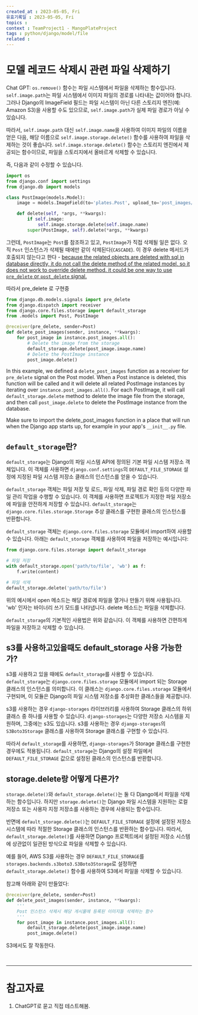 ```yaml
---
created_at : 2023-05-05, Fri
유효기록일 : 2023-05-05, Fri
topics : 
context : TeamProject1 - MangoPlateProject
tags : python/django/model/file
related : 
---
```

# 모델 레코드 삭제시 관련 파일 삭제하기

Chat GPT:
`os.remove()` 함수는 파일 시스템에서 파일을 삭제하는 함수입니다. `self.image.path`는 파일 시스템에서 이미지 파일의 경로를 나타내는 값이어야 합니다. 그러나 Django의 ImageField 필드는 파일 시스템이 아닌 다른 스토리지 엔진(예: Amazon S3)을 사용할 수도 있으므로, `self.image.path`가 실제 파일 경로가 아닐 수 있습니다.

따라서, `self.image.path` 대신 `self.image.name`을 사용하여 이미지 파일의 이름을 얻은 다음, 해당 이름으로 `self.image.storage.delete()` 함수를 사용하여 파일을 삭제하는 것이 좋습니다. `self.image.storage.delete()` 함수는 스토리지 엔진에서 제공되는 함수이므로, 파일을 스토리지에서 올바르게 삭제할 수 있습니다.

즉, 다음과 같이 수정할 수 있습니다.


```python
import os
from django.conf import settings
from django.db import models

class PostImage(models.Model):
    image = models.ImageField(to='plates.Post', upload_to='post_images/')

    def delete(self, *args, **kwargs):
        if self.image:
            self.image.storage.delete(self.image.name)
        super(PostImage, self).delete(*args, **kwargs)

```

그런데, `PostImage`는 `Post`를 참조하고 있고, `PostImage`가 직접 삭제될 일은 없다. 오직 `Post` 인스턴스가 삭제될 때에만 같이 삭제된다(`CASCADE`). 이 경우 delete 메서드가 호출되지 않는다고 한다 - [because the related objects are deleted with sql in database directly, it do not call the delete method of the related model, so it does not work to override delete method. it could be one way to use `pre_delete` or `post_delete` signal.](https://stackoverflow.com/questions/62358103/cascade-delete-not-working-with-django-models)

따라서 pre_delete 로 구현중
```python
from django.db.models.signals import pre_delete
from django.dispatch import receiver
from django.core.files.storage import default_storage
from .models import Post, PostImage

@receiver(pre_delete, sender=Post)
def delete_post_images(sender, instance, **kwargs):
    for post_image in instance.post_images.all():
        # Delete the image from the storage
        default_storage.delete(post_image.image.name)
        # Delete the PostImage instance
        post_image.delete()

```
In this example, we defined a `delete_post_images` function as a receiver for `pre_delete` signal on the Post model. When a Post instance is deleted, this function will be called and it will delete all related PostImage instances by iterating over `instance.post_images.all()`. For each PostImage, it will call `default_storage.delete` method to delete the image file from the storage, and then call `post_image.delete` to delete the PostImage instance from the database.

Make sure to import the delete_post_images function in a place that will run when the Django app starts up, for example in your app's `__init__.py` file.

## `default_storage`란?
`default_storage`는 Django의 파일 시스템 API에 정의된 기본 파일 시스템 저장소 객체입니다. 이 객체를 사용하면 `django.conf.settings`의 `DEFAULT_FILE_STORAGE` 설정에 지정된 파일 시스템 저장소 클래스의 인스턴스를 얻을 수 있습니다.

`default_storage` 객체는 파일 저장 및 로드, 파일 삭제, 파일 경로 확인 등의 다양한 파일 관리 작업을 수행할 수 있습니다. 이 객체를 사용하면 프로젝트가 지정한 파일 저장소에 파일을 안전하게 저장할 수 있습니다. `default_storage`는 `django.core.files.storage.Storage` 추상 클래스를 구현한 클래스의 인스턴스를 반환합니다.

`default_storage` 객체는 `django.core.files.storage` 모듈에서 import하여 사용할 수 있습니다. 아래는 `default_storage` 객체를 사용하여 파일을 저장하는 예시입니다:

```python
from django.core.files.storage import default_storage

# 파일 저장
with default_storage.open('path/to/file', 'wb') as f:
    f.write(content)

# 파일 삭제
default_storage.delete('path/to/file')
```
위의 예시에서 open 메소드는 해당 경로에 파일을 열거나 만들기 위해 사용됩니다. 'wb' 인자는 바이너리 쓰기 모드를 나타냅니다. delete 메소드는 파일을 삭제합니다.

`default_storage`의 기본적인 사용법은 위와 같습니다. 이 객체를 사용하면 간편하게 파일을 저장하고 삭제할 수 있습니다.

## s3를 사용하고있을때도 default_storage 사용 가능한가?
s3를 사용하고 있을 때에도 `default_storage`를 사용할 수 있습니다. `default_storage`는 `django.core.files.storage` 모듈에서 import 되는 Storage 클래스의 인스턴스를 의미합니다. 이 클래스는 `django.core.files.storage` 모듈에서 구현되며, 이 모듈은 Django의 파일 시스템 저장소를 추상화한 클래스들을 제공합니다.

s3를 사용하는 경우 `django-storages` 라이브러리를 사용하여 Storage 클래스의 하위 클래스 중 하나를 사용할 수 있습니다. `django-storages`는 다양한 저장소 시스템을 지원하며, 그중에는 s3도 있습니다. s3를 사용하는 경우 `django-storages`의 `S3Boto3Storage` 클래스를 사용하여 Storage 클래스를 구현할 수 있습니다.

따라서 `default_storage`를 사용하면, `django-storages`가 Storage 클래스를 구현한 경우에도 적용됩니다. `default_storage`는 Django의 설정 파일에서 `DEFAULT_FILE_STORAGE` 값으로 설정된 클래스의 인스턴스를 반환합니다.

## storage.delete랑 어떻게 다른가?
`storage.delete()`와 `default_storage.delete()`는 둘 다 Django에서 파일을 삭제하는 함수입니다. 하지만 `storage.delete()`는 Django 파일 시스템을 지원하는 로컬 저장소 또는 사용자 지정 저장소를 사용하는 경우에 사용되는 함수입니다.

반면에 `default_storage.delete()`는 `DEFAULT_FILE_STORAGE` 설정에 설정된 저장소 시스템에 따라 적절한 Storage 클래스의 인스턴스를 반환하는 함수입니다. 따라서,` default_storage.delete()`를 사용하면 Django 프로젝트에서 설정된 저장소 시스템에 상관없이 일관된 방식으로 파일을 삭제할 수 있습니다.

예를 들어, AWS S3를 사용하는 경우 `DEFAULT_FILE_STORAGE`를 `storages.backends.s3boto3.S3Boto3Storage`로 설정하면 `default_storage.delete()` 함수를 사용하여 S3에서 파일을 삭제할 수 있습니다.

참고해 아래와 같이 만들었다:
```python
@receiver(pre_delete, sender=Post)
def delete_post_images(sender, instance, **kwargs):
    '''
    Post 인스턴스 삭제시 해당 게시물에 등록된 이미지들 삭제하는 함수
    '''
    for post_image in instance.post_images.all():
        default_storage.delete(post_image.image.name)
        post_image.delete()
```

S3에서도 잘 작동한다.

<br>

---
# 참고자료
1. ChatGPT로 묻고 직접 테스트해봄.
